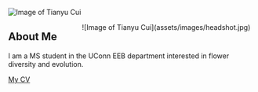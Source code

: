 ![Image of Tianyu Cui](assets/images/headshot.jpg "Tianyu with Meconopsis speciosa, Aug. 2024, Yunnan, China")

<div style="float:right;margin:0 10px 10px 0" markdown="1">
    ![Image of Tianyu Cui](assets/images/headshot.jpg)
</div>

## About Me
I am a MS student in the UConn EEB department interested in flower diversity and evolution.

[My CV](/assets/PDFs/CV_TianyuCui_2023.pdf)

